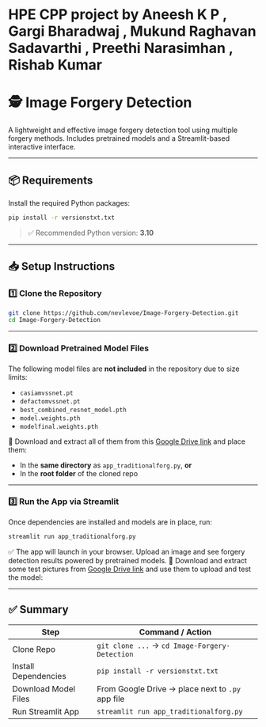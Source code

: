 # HPE CPP project by Aneesh K P , Gargi Bharadwaj , Mukund Raghavan Sadavarthi , Preethi Narasimhan , Rishab Kumar
# 🕵️ Image Forgery Detection

A lightweight and effective image forgery detection tool using multiple forgery methods. Includes pretrained models and a Streamlit-based interactive interface.

---

## 📦 Requirements

Install the required Python packages:

```bash
pip install -r versionstxt.txt
```

> ✅ Recommended Python version: **3.10**

---

## 📥 Setup Instructions

### 1️⃣ Clone the Repository

```bash
git clone https://github.com/nevlevoe/Image-Forgery-Detection.git
cd Image-Forgery-Detection
```

---

### 2️⃣ Download Pretrained Model Files

The following model files are **not included** in the repository due to size limits:

- `casiamvssnet.pt`
- `defactomvssnet.pt`
- `best_combined_resnet_model.pth`
- `model.weights.pth`
- `modelfinal.weights.pth`

📂 Download and extract all of them from this [Google Drive link](https://drive.google.com/file/d/1CygKYYN82a3kPRgSQVfmmNoE_Kwh9QtI/view?usp=sharing) and place them:

- In the **same directory** as `app_traditionalforg.py`, **or**
- In the **root folder** of the cloned repo

---

### 3️⃣ Run the App via Streamlit

Once dependencies are installed and models are in place, run:

```bash
streamlit run app_traditionalforg.py
```

✅ The app will launch in your browser. Upload an image and see forgery detection results powered by pretrained models.
📂 Download and extract some test pictures from [Google Drive link](https://drive.google.com/file/d/1_kVoFBsQS2n6Di6FIdVxmiF8vt-sDFcW/view?usp=sharing) and use them to upload and test the model:

---

## ✅ Summary

| Step                      | Command / Action                                     |
|---------------------------|------------------------------------------------------|
| Clone Repo                | `git clone ...` → `cd Image-Forgery-Detection`       |
| Install Dependencies      | `pip install -r versionstxt.txt`                    |
| Download Model Files      | From Google Drive → place next to `.py` app file     |
| Run Streamlit App         | `streamlit run app_traditionalforg.py`              |

